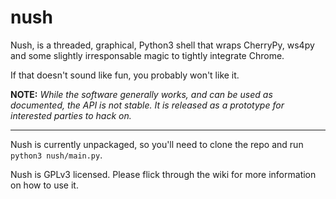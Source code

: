 nush
====

Nush, is a threaded, graphical, Python3 shell that wraps CherryPy, ws4py and some slightly
irresponsable magic to tightly integrate Chrome.

If that doesn't sound like fun, you probably won't like it.


**NOTE:** *While the software generally works, and can be used as documented, the API is not stable.*
*It is released as a prototype for interested parties to hack on.*

----------------------------------------------------------------------------------------------

Nush is currently unpackaged, so you'll need to clone the repo and run `python3 nush/main.py`.

Nush is GPLv3 licensed. Please flick through the wiki for more information on how to use it.